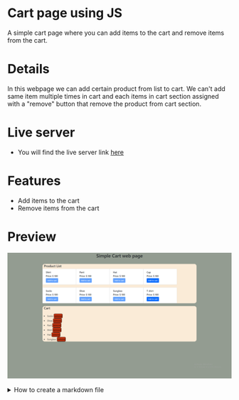 # Cart page using JS
A simple cart page where you can add items to the cart and remove items from the cart.


# Details
In this webpage we can add certain product from list to cart. We can't add same item multiple times in cart and each items in cart section assigned with a "remove" button that remove the product from cart section. 

# Live server 
- You will find the live server link [here](https://uthsasaha20000.github.io/Simple-Cart-page-using-java-script/) 

# Features
- Add items to the cart
- Remove items from the cart

# Preview 
![Cart Page](images/cart_page.png)

<details>
<summary>How to create a markdown file</summary>

- You will get some resources to create markdown files below
    - [**Short video**](https://youtu.be/bpdvNwvEeSE?si=hEx8te613_ZZa1u-)
    - [Long  video](https://youtu.be/FEa2diI2qgA?si=3DZYSaYUrQtldm0D)

- You can always find more such resources if you [search](https://www.youtube.com/results?search_query=markdown+file) on Youtube
</details>
